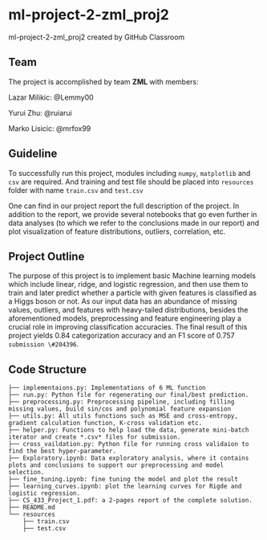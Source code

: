 # ml-project-2-zml_proj2
ml-project-2-zml_proj2 created by GitHub Classroom


## Team
The project is accomplished by team **ZML** with members:

Lazar Milikic: @Lemmy00

Yurui Zhu: @ruiarui

Marko Lisicic: @mrfox99

## Guideline

To successfully run this project, modules including `numpy`, `matplotlib` and `csv` are required. And training and test 
file should be placed into `resources` folder with name `train.csv` and `test.csv`

 One can find in our project report the full description of the project. In addition to the report, we provide several notebooks that go even further in data analyses (to which we refer to the conclusions made in our report) and plot visualization of feature distributions, outliers, correlation, etc. 

## Project Outline

 The purpose of this project is to implement basic Machine learning models
  which include linear, ridge, and logistic regression, and then use them
  to train and later predict whether a particle with given features 
  is classified as a Higgs boson or not. As our input data has an abundance of missing values,
  outliers, and features with heavy-tailed distributions, besides the aforementioned models, preprocessing and feature engineering play a crucial role in improving classification accuracies. 
  The final result of this project yields 0.84 categorization accuracy and an F1 score of 0.757 `submission \#204396`.

## Code Structure
```
├── implementaions.py: Implementations of 6 ML function
├── run.py: Python file for regenerating our final/best prediction.
├── preprocessing.py: Preprocessing pipeline, including filling missing values, build sin/cos and polynomial feature expansion
├── utils.py: All utils functions such as MSE and cross-entropy, gradient calculation function, K-cross validation etc.
├── helper.py: Functions to help load the data, generate mini-batch iterator and create *.csv* files for submission.
├── cross_vaildation.py: Python file for running cross validaion to find the best hyper-parameter.
├── Exploratory.ipynb: Data exploratory analysis, where it contains plots and conclusions to support our preprocessing and model selection.
├── fine_tuning.ipynb: fine tuning the model and plot the result
├── learning_curves.ipynb: plot the learning curves for Rigde and logistic regression.
├── CS_433_Project_1.pdf: a 2-pages report of the complete solution.
├── README.md
└── resources
    ├── train.csv
    ├── test.csv
```


